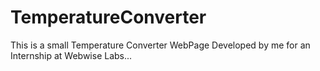 # TemperatureConverter
This is a small Temperature Converter WebPage Developed by me for an Internship at Webwise Labs...
